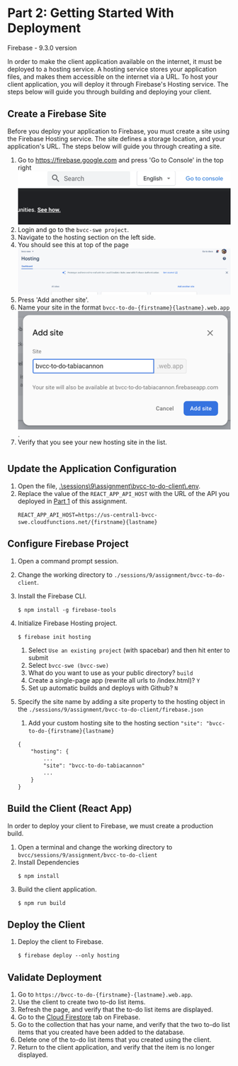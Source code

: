 # Part 2: Getting Started With Deployment
Firebase - 9.3.0 version

In order to make the client application available on the internet, it must be deployed to a hosting service. A hosting service stores your application files, and makes them accessible on the internet via a  URL. To host your client application, you will deploy it through Firebase's Hosting service. The steps below will guide you through building and deploying your client.

## Create a Firebase Site
Before you deploy your application to Firebase, you must create a site using the Firebase Hosting service. The site defines a storage location, and your application's URL. The steps below will guide you through creating a site.

1. Go to https://firebase.google.com and press 'Go to Console' in the top right ![console](./images/gtoconsole.png)
1. Login and go to the `bvcc-swe project`.
1. Navigate to the hosting section on the left side.
1. You should see this at top of the page ![Hosting](./images/hostingheader.png)
1. Press 'Add another site'.
1. Name your site in the format `bvcc-to-do-{firstname}{lastname}.web.app` ![Hosting](./images/addHostingSite.png).
1. Verify that you see your new hosting site in the list.


#
## Update the Application Configuration
1. Open the file, [.\sessions\9\assignment\bvcc-to-do-client\\.env](.env). 
1. Replace the value of the `REACT_APP_API_HOST` with the URL of the API you deployed in [Part 1](../bvcc-to-do-api/README.md) of this assignment.
    ```
    REACT_APP_API_HOST=https://us-central1-bvcc-swe.cloudfunctions.net/{firstname}{lastname}
 
## Configure Firebase Project
1. Open a command prompt session.
1. Change the working directory to `./sessions/9/assignment/bvcc-to-do-client`. 
1. Install the Firebase CLI. 
    ```
    $ npm install -g firebase-tools
    ```
2. Initialize Firebase Hosting project.
    ```
    $ firebase init hosting
    ```
    1. Select `Use an existing project` (with spacebar) and then hit enter to submit
    1. Select `bvcc-swe (bvcc-swe)` 
    1. What do you want to use as your public directory? `build` 
    1. Create a single-page app (rewrite all urls to /index.html)? `Y`
    1. Set up automatic builds and deploys with Github? `N`
3. Specify the site name by adding a site property to the hosting object in the `./sessions/9/assignment/bvcc-to-do-client/firebase.json`
    
    1. Add your custom hosting site to the hosting section
    `"site": "bvcc-to-do-{firstname}{lastname}`

    ```
    {
        "hosting": {
            ...
            "site": "bvcc-to-do-tabiacannon"
            ...
        }
    }

    ``` 
    



## Build the Client (React App)
In order to deploy your client to Firebase, we must create a production build. 

1. Open a terminal and change the working directory to `bvcc/sessions/9/assignment/bvcc-to-do-client`
1. Install Dependencies 
    ```
    $ npm install
    ```
1. Build the client application.
    ```
    $ npm run build
    ``` 

## Deploy the Client

1. Deploy the client to Firebase.
    ```
    $ firebase deploy --only hosting
    ```

## Validate Deployment
1. Go to `https://bvcc-to-do-{firstname}-{lastname}.web.app`.
1. Use the client to create two to-do list items. 
1. Refresh the page, and verify that the to-do list items are displayed.
1. Go to the [Cloud Firestore](https://console.firebase.google.com/project/bvcc-swe/firestore) tab on Firebase.
1. Go to the collection that has your name, and verify that the two to-do list items that you created have been added to the database.
1. Delete one of the to-do list items that you created using the client. 
1. Return to the client application, and verify that the item is no longer displayed.
 
 
 
 
 
 
 
